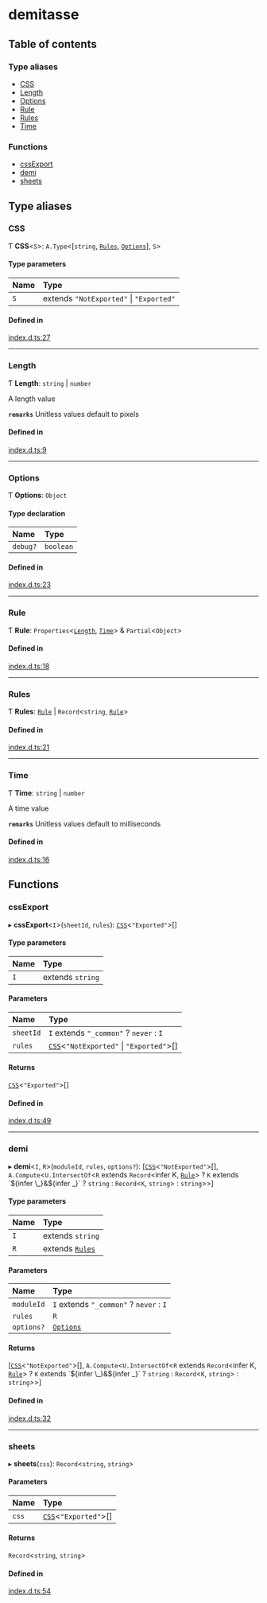 # demitasse

## Table of contents

### Type aliases

- [CSS](#css)
- [Length](#length)
- [Options](#options)
- [Rule](#rule)
- [Rules](#rules)
- [Time](#time)

### Functions

- [cssExport](#cssexport)
- [demi](#demi)
- [sheets](#sheets)

## Type aliases

### CSS

Ƭ **CSS**<`S`\>: `A.Type`<[`string`, [`Rules`](#rules), [`Options`](#options)], `S`\>

#### Type parameters

| Name | Type |
| :------ | :------ |
| `S` | extends ``"NotExported"`` \| ``"Exported"`` |

#### Defined in

[index.d.ts:27](https://github.com/nsaunders/demitasse/blob/5d84361/index.d.ts#L27)

___

### Length

Ƭ **Length**: `string` \| `number`

A length value

**`remarks`** Unitless values default to pixels

#### Defined in

[index.d.ts:9](https://github.com/nsaunders/demitasse/blob/5d84361/index.d.ts#L9)

___

### Options

Ƭ **Options**: `Object`

#### Type declaration

| Name | Type |
| :------ | :------ |
| `debug?` | `boolean` |

#### Defined in

[index.d.ts:23](https://github.com/nsaunders/demitasse/blob/5d84361/index.d.ts#L23)

___

### Rule

Ƭ **Rule**: `Properties`<[`Length`](#length), [`Time`](#time)\> & `Partial`<`Object`\>

#### Defined in

[index.d.ts:18](https://github.com/nsaunders/demitasse/blob/5d84361/index.d.ts#L18)

___

### Rules

Ƭ **Rules**: [`Rule`](#rule) \| `Record`<`string`, [`Rule`](#rule)\>

#### Defined in

[index.d.ts:21](https://github.com/nsaunders/demitasse/blob/5d84361/index.d.ts#L21)

___

### Time

Ƭ **Time**: `string` \| `number`

A time value

**`remarks`** Unitless values default to milliseconds

#### Defined in

[index.d.ts:16](https://github.com/nsaunders/demitasse/blob/5d84361/index.d.ts#L16)

## Functions

### cssExport

▸ **cssExport**<`I`\>(`sheetId`, `rules`): [`CSS`](#css)<``"Exported"``\>[]

#### Type parameters

| Name | Type |
| :------ | :------ |
| `I` | extends `string` |

#### Parameters

| Name | Type |
| :------ | :------ |
| `sheetId` | `I` extends ``"_common"`` ? `never` : `I` |
| `rules` | [`CSS`](#css)<``"NotExported"`` \| ``"Exported"``\>[] |

#### Returns

[`CSS`](#css)<``"Exported"``\>[]

#### Defined in

[index.d.ts:49](https://github.com/nsaunders/demitasse/blob/5d84361/index.d.ts#L49)

___

### demi

▸ **demi**<`I`, `R`\>(`moduleId`, `rules`, `options?`): [[`CSS`](#css)<``"NotExported"``\>[], `A.Compute`<`U.IntersectOf`<`R` extends `Record`<infer K, [`Rule`](#rule)\> ? `K` extends \`${infer \_}&${infer \_}\` ? `string` : `Record`<`K`, `string`\> : `string`\>\>]

#### Type parameters

| Name | Type |
| :------ | :------ |
| `I` | extends `string` |
| `R` | extends [`Rules`](#rules) |

#### Parameters

| Name | Type |
| :------ | :------ |
| `moduleId` | `I` extends ``"_common"`` ? `never` : `I` |
| `rules` | `R` |
| `options?` | [`Options`](#options) |

#### Returns

[[`CSS`](#css)<``"NotExported"``\>[], `A.Compute`<`U.IntersectOf`<`R` extends `Record`<infer K, [`Rule`](#rule)\> ? `K` extends \`${infer \_}&${infer \_}\` ? `string` : `Record`<`K`, `string`\> : `string`\>\>]

#### Defined in

[index.d.ts:32](https://github.com/nsaunders/demitasse/blob/5d84361/index.d.ts#L32)

___

### sheets

▸ **sheets**(`css`): `Record`<`string`, `string`\>

#### Parameters

| Name | Type |
| :------ | :------ |
| `css` | [`CSS`](#css)<``"Exported"``\>[] |

#### Returns

`Record`<`string`, `string`\>

#### Defined in

[index.d.ts:54](https://github.com/nsaunders/demitasse/blob/5d84361/index.d.ts#L54)
